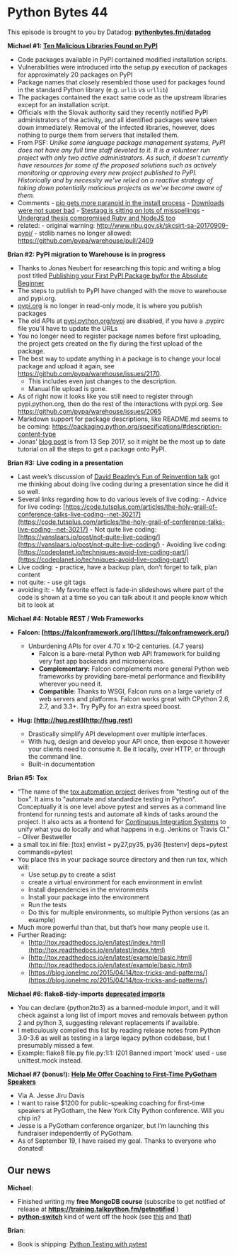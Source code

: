 # Python Bytes 44
This episode is brought to you by Datadog: [**pythonbytes.fm/datadog**](https://pythonbytes.fm/datadog)

**Michael #1:** [**Ten Malicious Libraries Found on PyPI**](https://arstechnica.com/information-technology/2017/09/devs-unknowingly-use-malicious-modules-put-into-official-python-repository/)

- Code packages available in PyPI contained modified installation scripts.
- Vulnerabilities were introduced into the setup.py execution of packages for approximately 20 packages on PyPI
- Package names that closely resembled those used for packages found in the standard Python library (e.g. `urlib` vs `urllib`)
- The packages contained the exact same code as the upstream libraries except for an installation script.
- Officials with the Slovak authority said they recently notified PyPI administrators of the activity, and all identified packages were taken down immediately. Removal of the infected libraries, however, does nothing to purge them from servers that installed them.
- From PSF: *Unlike some language package management systems, PyPI does not have any full time staff devoted to it. It is a volunteer run project with only two active administrators. As such, it doesn't currently have resources for some of the proposed solutions such as actively monitoring or approving every new project published to PyPI. Historically and by necessity we've relied on a reactive strategy of taking down potentially malicious projects as we've become aware of them.*
- Comments
	  - [pip gets more paranoid in the install process](https://arstechnica.com/information-technology/2017/09/devs-unknowingly-use-malicious-modules-put-into-official-python-repository/?comments=1&post=33997861)
	  - [Downloads were not super bad](https://arstechnica.com/information-technology/2017/09/devs-unknowingly-use-malicious-modules-put-into-official-python-repository/?comments=1&post=34000031)
	  - [Stestagg is sitting on lots of misspellings](https://arstechnica.com/information-technology/2017/09/devs-unknowingly-use-malicious-modules-put-into-official-python-repository/?comments=1&post=33999957)
	  -[Undergrad thesis compromised Ruby and NodeJS too](https://arstechnica.com/information-technology/2017/09/devs-unknowingly-use-malicious-modules-put-into-official-python-repository/?comments=1&post=33999819)
- related: 
	  - original warning: http://www.nbu.gov.sk/skcsirt-sa-20170909-pypi/
	  - stdlib names no longer allowed: https://github.com/pypa/warehouse/pull/2409

**Brian #2: PyPI migration to Warehouse is in progress**

- Thanks to Jonas Neubert for researching this topic and writing a blog post titled [Publishing your First PyPI Package by/for the Absolute Beginner](https://jonemo.github.io/neubertify/2017/09/13/publishing-your-first-pypi-package/)
- The steps to publish to PyPI have changed with the move to warehouse and pypi.org.
- [pypi.org](http://pypi.org/) is no longer in read-only mode, it is where you publish packages
- The old APIs at [pypi.python.org/pypi](http://pypi.python.org/pypi) are disabled, if you have a .pypirc file you'll have to update the URLs
- You no longer need to register package names before first uploading, the project gets created on the fly during the first upload of the package.
- The best way to update anything in a package is to change your local package and upload it again, see https://github.com/pypa/warehouse/issues/2170. 
  - This includes even just changes to the description.
  - Manual file upload is gone.
- As of right now it looks like you still need to register through pypi.python.org, then do the rest of the interactions with pypi.org. See https://github.com/pypa/warehouse/issues/2065
- Markdown support for package descriptions, like README.md seems to be coming: https://packaging.python.org/specifications/#description-content-type
- Jonas’ [blog post](https://jonemo.github.io/neubertify/2017/09/13/publishing-your-first-pypi-package/) is from 13 Sep 2017, so it might be the most up to date tutorial on all the steps to get a package onto PyPI.

**Brian #3:** **Live coding in a presentation**

- Last week’s discussion of [David Beazley’s Fun of Reinvention talk](https://www.youtube.com/watch?v=js_0wjzuMfc) got me thinking about doing live coding during a presentation since he did it so well.
- Several links regarding how to do various levels of live coding:
	  - Advice for live coding: [https://code.tutsplus.com/articles/the-holy-grail-of-conference-talks-live-coding--net-30217](https://code.tutsplus.com/articles/the-holy-grail-of-conference-talks-live-coding--net-30217)
	  - Not quite live coding: [https://vanslaars.io/post/not-quite-live-coding/](https://vanslaars.io/post/not-quite-live-coding/)
	  - Avoiding live coding: [https://codeplanet.io/techniques-avoid-live-coding-part/](https://codeplanet.io/techniques-avoid-live-coding-part/)
- Live coding:
	  - practice, have a backup plan, don’t forget to talk, plan content
- not quite: 
	  - use git tags
- avoiding it:
	  - My favorite effect is fade-in slideshows where part of the code is shown at a time so you can talk about it and people know which bit to look at

**Michael #4: Notable REST / Web Frameworks**

- **Falcon: [https://falconframework.org/](https://falconframework.org/)**
  - Unburdening APIs for over 4.70 x 10-2 centuries. (4.7 years)
    - Falcon is a bare-metal Python web API framework for building very fast app backends and microservices.
    - **Complementary:** Falcon complements more general Python web frameworks by providing bare-metal performance and flexibility wherever you need it.
    - **Compatible**: Thanks to WSGI, Falcon runs on a large variety of web servers and platforms. Falcon works great with CPython 2.6, 2.7, and 3.3+. Try PyPy for an extra speed boost.
  
- **Hug: [http://hug.rest](http://hug.rest)**
  - Drastically simplify API development over multiple interfaces. 
  - With hug, design and develop your API once, then expose it however your clients need to consume it. Be it locally, over HTTP, or through the command line.
  - Built-in documentation


**Brian #5:** **Tox**

- “The name of the [tox automation project](https://pypi.python.org/pypi/tox) derives from "testing out of the box". It aims to "automate and standardize testing in Python". Conceptually it is one level above pytest and serves as a command line frontend for running tests and automate all kinds of tasks around the project. It also acts as a frontend for [Continuous Integration Systems](https://en.wikipedia.org/wiki/Continuous_integration) to unify what you do locally and what happens in e.g. Jenkins or Travis CI.” - Oliver Bestweller
- a small tox.ini file:
    [tox]
    envlist = py27,py35, py36
    [testenv]
    deps=pytest 
    commands=pytest
- You place this in your package source directory and then run tox, which will:
  - Use setup.py to create a sdist
  - create a virtual environment for each environment in envlist
  - Install dependencies in the environments
  - Install your package into the environment
  - Run the tests
  - Do this for multiple environments, so multiple Python versions (as an example)
- Much more powerful than that, but that’s how many people use it.
- Further Reading:
  - [http://tox.readthedocs.io/en/latest/index.html](http://tox.readthedocs.io/en/latest/index.html)
  - [http://tox.readthedocs.io/en/latest/example/basic.html](http://tox.readthedocs.io/en/latest/example/basic.html) 
  - [https://blog.ionelmc.ro/2015/04/14/tox-tricks-and-patterns/](https://blog.ionelmc.ro/2015/04/14/tox-tricks-and-patterns/)


**Michael #6: flake8-tidy-imports** [**deprecated imports**](https://pypi.python.org/pypi/flake8-tidy-imports#options)

- You can declare {python2to3} as a banned-module import, and it will check against a long list of import moves and removals between python 2 and python 3, suggesting relevant replacements if available. 
- I meticulously compiled this list by reading release notes from Python 3.0-3.6 as well as testing in a large legacy python codebase, but I presumably missed a few.
- Example:
    flake8 file.py
    file.py:1:1: I201 Banned import 'mock' used - use unittest.mock instead.

**Michael #7 (bonus!):** [**Help Me Offer Coaching to First-Time PyGotham Speakers**](https://emptysqua.re/blog/coaching-for-first-time-pygotham-speakers/)

- Via A. Jesse Jiru Davis
- I want to raise $1200 for public-speaking coaching for first-time speakers at PyGotham, the New York City Python conference. Will you chip in?
- Jesse is a PyGotham conference organizer, but I’m launching this fundraiser independently of PyGotham.
- As of September 19, I have raised my goal. Thanks to everyone who donated!
## Our news

**Michael**: 

- Finished writing my **free MongoDB course** (subscribe to get notified of release at **https://training.talkpython.fm/getnotified** )
- [**python-switch**](https://github.com/mikeckennedy/python-switch) kind of went off the hook (see [this](https://github.com/mikeckennedy/python-switch) and [that](https://www.reddit.com/r/Python/comments/70413x/adding_a_switch_statement_to_python/))

**Brian**: 

- Book is shipping: [Python Testing with pytest](https://pragprog.com/book/bopytest/python-testing-with-pytest)

